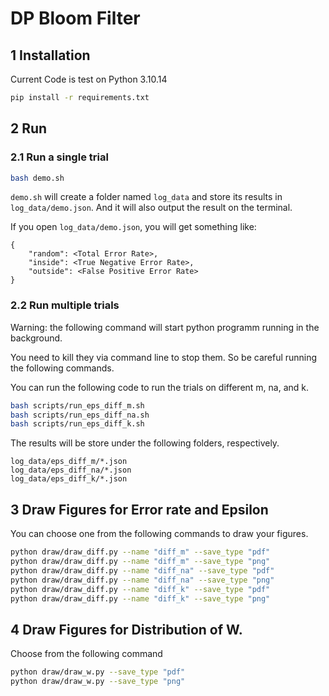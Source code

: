 # DP Bloom Filter

## 1 Installation

Current Code is test on Python 3.10.14 

```bash
pip install -r requirements.txt
```

## 2 Run

### 2.1 Run a single trial
```bash
bash demo.sh
```

`demo.sh` will create a folder named `log_data` and store its results in `log_data/demo.json`. And it will also output the result on the terminal. 

If you open `log_data/demo.json`, you will get something like:
```
{
    "random": <Total Error Rate>,
    "inside": <True Negative Error Rate>,
    "outside": <False Positive Error Rate>
}
```

### 2.2 Run multiple trials

Warning: the following command will start python programm running in the background. 

You need to kill they via command line to stop them. So be careful running the following commands. 

You can run the following code to run the trials on different m, na, and k.
```bash
bash scripts/run_eps_diff_m.sh
bash scripts/run_eps_diff_na.sh
bash scripts/run_eps_diff_k.sh
```

The results will be store under the following folders, respectively.
```
log_data/eps_diff_m/*.json
log_data/eps_diff_na/*.json
log_data/eps_diff_k/*.json
```

## 3 Draw Figures for Error rate and Epsilon

You can choose one from the following commands to draw your figures. 
```bash
python draw/draw_diff.py --name "diff_m" --save_type "pdf"
python draw/draw_diff.py --name "diff_m" --save_type "png"
python draw/draw_diff.py --name "diff_na" --save_type "pdf"
python draw/draw_diff.py --name "diff_na" --save_type "png"
python draw/draw_diff.py --name "diff_k" --save_type "pdf"
python draw/draw_diff.py --name "diff_k" --save_type "png"
```

## 4 Draw Figures for Distribution of W. 

Choose from the following command
```bash
python draw/draw_w.py --save_type "pdf"
python draw/draw_w.py --save_type "png"
```
